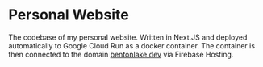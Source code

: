 # Personal Website
The codebase of my personal website. Written in Next.JS and deployed automatically to Google Cloud Run as a docker container. The container is then connected to the domain [bentonlake.dev](https://www.bentonlake.dev) via Firebase Hosting. 